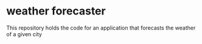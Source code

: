 # weather forecaster
This repository holds the code for an application that forecasts the weather of a given city
